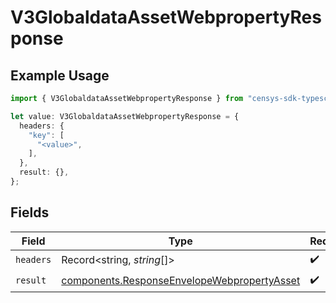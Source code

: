 # V3GlobaldataAssetWebpropertyResponse

## Example Usage

```typescript
import { V3GlobaldataAssetWebpropertyResponse } from "censys-sdk-typescript/models/operations";

let value: V3GlobaldataAssetWebpropertyResponse = {
  headers: {
    "key": [
      "<value>",
    ],
  },
  result: {},
};
```

## Fields

| Field                                                                                                      | Type                                                                                                       | Required                                                                                                   | Description                                                                                                |
| ---------------------------------------------------------------------------------------------------------- | ---------------------------------------------------------------------------------------------------------- | ---------------------------------------------------------------------------------------------------------- | ---------------------------------------------------------------------------------------------------------- |
| `headers`                                                                                                  | Record<string, *string*[]>                                                                                 | :heavy_check_mark:                                                                                         | N/A                                                                                                        |
| `result`                                                                                                   | [components.ResponseEnvelopeWebpropertyAsset](../../models/components/responseenvelopewebpropertyasset.md) | :heavy_check_mark:                                                                                         | N/A                                                                                                        |